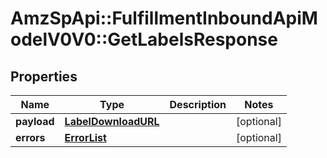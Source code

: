 # AmzSpApi::FulfillmentInboundApiModelV0V0::GetLabelsResponse

## Properties
Name | Type | Description | Notes
------------ | ------------- | ------------- | -------------
**payload** | [**LabelDownloadURL**](LabelDownloadURL.md) |  | [optional] 
**errors** | [**ErrorList**](ErrorList.md) |  | [optional] 

